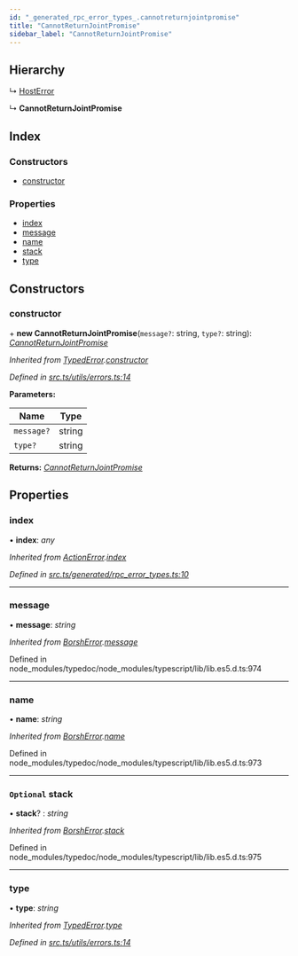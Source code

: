 ```yaml
---
id: "_generated_rpc_error_types_.cannotreturnjointpromise"
title: "CannotReturnJointPromise"
sidebar_label: "CannotReturnJointPromise"
---
```


## Hierarchy

  ↳ [HostError](_generated_rpc_error_types_.hosterror.md)

  ↳ **CannotReturnJointPromise**

## Index

### Constructors

* [constructor](_generated_rpc_error_types_.cannotreturnjointpromise.md#constructor)

### Properties

* [index](_generated_rpc_error_types_.cannotreturnjointpromise.md#index)
* [message](_generated_rpc_error_types_.cannotreturnjointpromise.md#message)
* [name](_generated_rpc_error_types_.cannotreturnjointpromise.md#name)
* [stack](_generated_rpc_error_types_.cannotreturnjointpromise.md#optional-stack)
* [type](_generated_rpc_error_types_.cannotreturnjointpromise.md#type)

## Constructors

###  constructor

\+ **new CannotReturnJointPromise**(`message?`: string, `type?`: string): *[CannotReturnJointPromise](_generated_rpc_error_types_.cannotreturnjointpromise.md)*

*Inherited from [TypedError](_utils_errors_.typederror.md).[constructor](_utils_errors_.typederror.md#constructor)*

*Defined in [src.ts/utils/errors.ts:14](https://github.com/nearprotocol/nearlib/blob/de49029/src.ts/utils/errors.ts#L14)*

**Parameters:**

Name | Type |
------ | ------ |
`message?` | string |
`type?` | string |

**Returns:** *[CannotReturnJointPromise](_generated_rpc_error_types_.cannotreturnjointpromise.md)*

## Properties

###  index

• **index**: *any*

*Inherited from [ActionError](_generated_rpc_error_types_.actionerror.md).[index](_generated_rpc_error_types_.actionerror.md#index)*

*Defined in [src.ts/generated/rpc_error_types.ts:10](https://github.com/nearprotocol/nearlib/blob/de49029/src.ts/generated/rpc_error_types.ts#L10)*

___

###  message

• **message**: *string*

*Inherited from [BorshError](_utils_serialize_.borsherror.md).[message](_utils_serialize_.borsherror.md#message)*

Defined in node_modules/typedoc/node_modules/typescript/lib/lib.es5.d.ts:974

___

###  name

• **name**: *string*

*Inherited from [BorshError](_utils_serialize_.borsherror.md).[name](_utils_serialize_.borsherror.md#name)*

Defined in node_modules/typedoc/node_modules/typescript/lib/lib.es5.d.ts:973

___

### `Optional` stack

• **stack**? : *string*

*Inherited from [BorshError](_utils_serialize_.borsherror.md).[stack](_utils_serialize_.borsherror.md#optional-stack)*

Defined in node_modules/typedoc/node_modules/typescript/lib/lib.es5.d.ts:975

___

###  type

• **type**: *string*

*Inherited from [TypedError](_utils_errors_.typederror.md).[type](_utils_errors_.typederror.md#type)*

*Defined in [src.ts/utils/errors.ts:14](https://github.com/nearprotocol/nearlib/blob/de49029/src.ts/utils/errors.ts#L14)*
